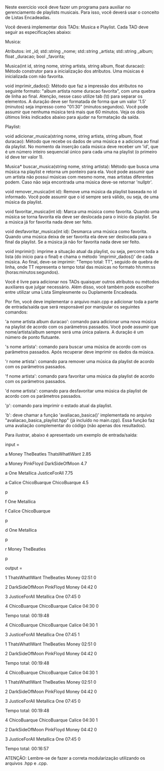 Neste exercício você deve fazer um programa para auxiliar no gerenciamento de playlists musicais. Para isso, você deverá usar o conceito de Listas Encadeadas.

Você deverá implementar dois TADs: Musica e Playlist. Cada TAD deve seguir as especificações abaixo:

Musica:

Atributos: int _id; std::string _nome; std::string _artista; std::string _album; float _duracao; bool _favorita; 

Musica(int id, string nome, string artista, string album, float duracao): Método construtor para a inicialização dos atributos. Uma músicas é inicializada com não favorita.

void imprimir_dados(): Método que faz a impressão dos atributos no seguinte formato: "album artista nome duracao favorita", com uma quebra de linha ao final. Atenção, nesse caso utilize tab (\t) para separar os elementos. A duração deve ser formatada de forma que um valor '1.5' (minutos) seja impresso como "01:30" (minutos:segundos). Você pode assumir que nenhuma música terá mais que 60 minutos. Veja os dois últimos links indicados abaixo para ajudar na formatação da saída.

Playlist:

void adicionar_musica(string nome, string artista, string album, float duracao): Método que recebe os dados de uma música e a adiciona ao final da playlist. No momento da inserção cada música deve receber um 'id', que é um número inteiro sequencial único para cada uma na playlist (o primeiro id deve ter valor 1). 

Musica* buscar_musica(string nome, string artista): Método que busca uma música na playlist e retorna um ponteiro para ela. Você pode assumir que um artista não possui músicas com mesmo nome, mas artistas diferentes podem. Caso não seja encontrada uma música deve-se retornar 'nullptr'.

void remover_musica(int id): Remove uma música da playlist baseada no id informado. Você pode assumir que o id sempre será válido, ou seja, de uma música da playlist.

void favoritar_musica(int id): Marca uma música como favorita. Quando uma música se torna favorita ela deve ser deslocada para o início da playlist. Se a música já for favorita nada deve ser feito.


void desfavoritar_musica(int id): Desmarca uma música como favorita. Quando uma música deixa de ser favorita ela deve ser deslocada para o final da playlist. Se a música já não for favorita nada deve ser feito.

void imprimir(): imprime a situação atual da playlist, ou seja, percorre toda a lista (do início para o final) e chama o método 'imprimir_dados()' de cada música. Ao final, deve-se imprimir: "Tempo total: TT", seguido de quebra de linha, onde TT representa o tempo total das músicas no formato hh:mm:ss (horas:minutos:segundos).

Você é livre para adicionar nos TADs quaisquer outros atributos ou métodos auxiliares que julgar necessário. Além disso, você também pode escolher entre utilizar uma Lista Simplesmente ou Duplamente Encadeada.

Por fim, você deve implementar o arquivo main.cpp e adicionar toda a parte de entrada/saída que será responsável por manipular os seguintes comandos:

'a nome artista album duracao': comando para adicionar uma nova música na playlist de acordo com os parâmetros passados. Você pode assumir que nome/artista/album sempre será uma única palavra. A duração é um número de ponto flutuante.

's nome artista': comando para buscar uma música de acordo com os parâmetros passados. Após recuperar deve imprimir os dados da música.

'r nome artista': comando para remover uma música da playlist de acordo com os parâmetros passados.

'f nome artista': comando para favoritar uma música da playlist de acordo com os parâmetros passados.

'd nome artista': comando para desfavoritar uma música da playlist de acordo com os parâmetros passados.

'p': comando para imprimir o estado atual da playlist. 

'b': deve chamar a função 'avaliacao_basica()' implementada no arquivo "avaliacao_basica_playlist.hpp" (já incluído no main.cpp). Essa função faz uma avaliação complementar do código (não apenas dos resultados).

Para ilustrar, abaixo é apresentado um exemplo de entrada/saída:

input = 

a Money TheBeatles ThatsWhatIWant 2.85

a Money PinkFloyd DarkSideOfMoon 4.7

a One Metallica JusticeForAll 7.75

a Calice ChicoBuarque ChicoBuarque 4.5

p

f One Metallica

f Calice ChicoBuarque

p

d One Metallica

p

r Money TheBeatles

p

output =

1       ThatsWhatIWant  TheBeatles      Money   02:51   0

2       DarkSideOfMoon  PinkFloyd       Money   04:42   0

3       JusticeForAll   Metallica       One     07:45   0

4       ChicoBuarque    ChicoBuarque    Calice  04:30   0

Tempo total: 00:19:48

4       ChicoBuarque    ChicoBuarque    Calice  04:30   1

3       JusticeForAll   Metallica       One     07:45   1

1       ThatsWhatIWant  TheBeatles      Money   02:51   0

2       DarkSideOfMoon  PinkFloyd       Money   04:42   0

Tempo total: 00:19:48

4       ChicoBuarque    ChicoBuarque    Calice  04:30   1

1       ThatsWhatIWant  TheBeatles      Money   02:51   0

2       DarkSideOfMoon  PinkFloyd       Money   04:42   0

3       JusticeForAll   Metallica       One     07:45   0

Tempo total: 00:19:48

4       ChicoBuarque    ChicoBuarque    Calice  04:30   1

2       DarkSideOfMoon  PinkFloyd       Money   04:42   0

3       JusticeForAll   Metallica       One     07:45   0

Tempo total: 00:16:57

ATENÇÃO: Lembre-se de fazer a correta modularização utilizando os arquivos .hpp e .cpp.
